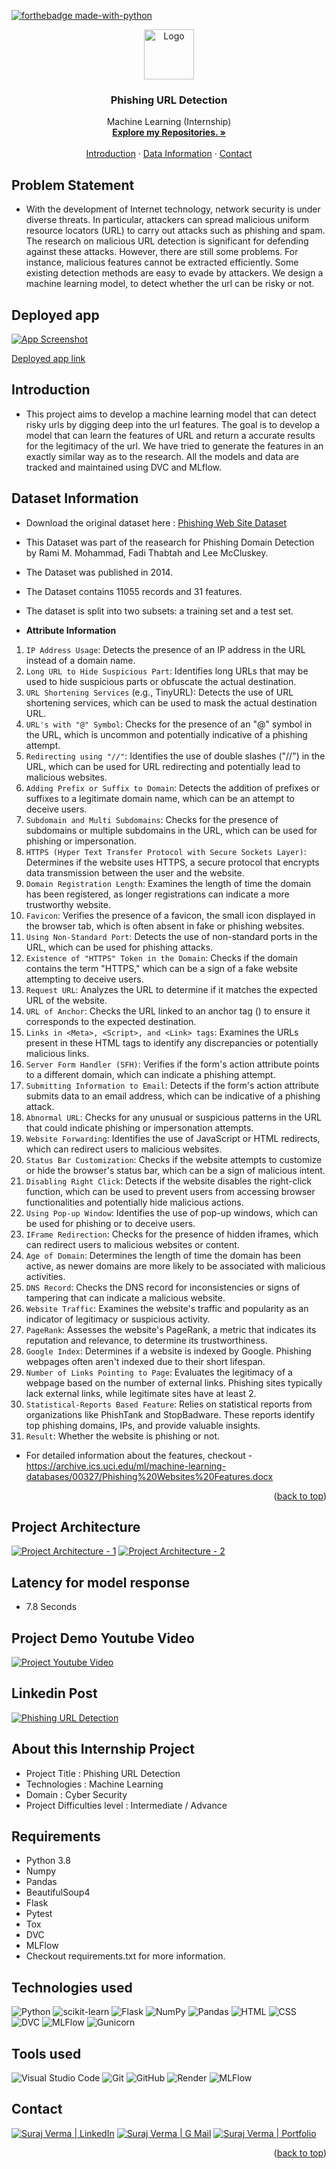 [![forthebadge made-with-python](http://ForTheBadge.com/images/badges/made-with-python.svg)](https://www.python.org/)

<div id="top"></div>

<div align="center">
  <a href="https://github.com/vsuraj25">
    <img src="https://img.icons8.com/clouds/100/domain.png" alt="Logo" width="80" height="80"/> 
  </a>

    
<h3 align="center">Phishing URL Detection</h3>

 <p align="center">
    Machine Learning (Internship)
    <br />
    <a href="https://github.com/vsuraj25"><strong>Explore my Repositories. »</strong></a>
    <br />
    <br />
    <a href="#intro">Introduction</a>
    ·
    <a href="#data"> Data Information</a>
    ·
    <a href="#contact">Contact</a>
  </p>
</div>

<!-- ABOUT THE PROJECT -->
## **Problem Statement**
* With the development of Internet technology, network security is under diverse threats. In
particular, attackers can spread malicious uniform resource locators (URL) to carry out
attacks such as phishing and spam. The research on malicious URL detection is
significant for defending against these attacks. However, there are still some problems.
For instance, malicious features cannot be extracted efficiently. Some existing detection
methods are easy to evade by attackers. We design a machine learning model, to detect whether the url can be risky or not.



## **Deployed app**
[![App Screenshot](https://user-images.githubusercontent.com/55409076/241212064-3fc50090-720a-4696-b267-6684936899ea.png)](https://phishing-domain-detector.onrender.com/)

[Deployed app link](https://phishing-domain-detector.onrender.com/)

<!-- GETTING STARTED -->
<div id="intro"></div>

## **Introduction**
*  This project aims to develop a machine learning model that can detect risky urls by digging deep into the url features. The goal is to develop a model that can learn the features of URL and return a accurate results for the legitimacy of the url. We have tried to generate the features in an exactly similar way as to the research. 
All the models and data are tracked and maintained using DVC and MLflow.
  
 
<div id="data"></div>
<!-- USAGE EXAMPLES -->

## **Dataset Information**

* Download the original dataset here : 
  [Phishing Web Site Dataset](https://archive.ics.uci.edu/ml/datasets/phishing+websites)

 
* This Dataset was part of the reasearch for Phishing Domain Detection by Rami M. Mohammad, Fadi Thabtah and Lee McCluskey.
* The Dataset was published in 2014. 
* The Dataset contains 11055 records and 31 features. 
* The dataset is split into two subsets: a training set and a test set. 

* **Attribute Information**

1. `IP Address Usage`: Detects the presence of an IP address in the URL instead of a domain name.
2. `Long URL to Hide Suspicious Part`: Identifies long URLs that may be used to hide suspicious parts or obfuscate the actual destination.
3. `URL Shortening Services` (e.g., TinyURL): Detects the use of URL shortening services, which can be used to mask the actual destination URL.
4. `URL's with "@" Symbol`: Checks for the presence of an "@" symbol in the URL, which is uncommon and potentially indicative of a phishing attempt.
5. `Redirecting using "//"`: Identifies the use of double slashes ("//") in the URL, which can be used for URL redirecting and potentially lead to malicious websites.
6. `Adding Prefix or Suffix to Domain`: Detects the addition of prefixes or suffixes to a legitimate domain name, which can be an attempt to deceive users.
7. `Subdomain and Multi Subdomains`: Checks for the presence of subdomains or multiple subdomains in the URL, which can be used for phishing or impersonation.
8. `HTTPS (Hyper Text Transfer Protocol with Secure Sockets Layer)`: Determines if the website uses HTTPS, a secure protocol that encrypts data transmission between the user and the website.
9. `Domain Registration Length`: Examines the length of time the domain has been registered, as longer registrations can indicate a more trustworthy website.
10. `Favicon`: Verifies the presence of a favicon, the small icon displayed in the browser tab, which is often absent in fake or phishing websites.
11. `Using Non-Standard Port`: Detects the use of non-standard ports in the URL, which can be used for phishing attacks.
12. `Existence of "HTTPS" Token in the Domain`: Checks if the domain contains the term "HTTPS," which can be a sign of a fake website attempting to deceive users.
13. `Request URL`: Analyzes the URL to determine if it matches the expected URL of the website.
14. `URL of Anchor`: Checks the URL linked to an anchor tag (<a>) to ensure it corresponds to the expected destination.
15. `Links in <Meta>, <Script>, and <Link> tags`: Examines the URLs present in these HTML tags to identify any discrepancies or potentially malicious links.
16. `Server Form Handler (SFH)`: Verifies if the form's action attribute points to a different domain, which can indicate a phishing attempt.
17. `Submitting Information to Email`: Detects if the form's action attribute submits data to an email address, which can be indicative of a phishing attack.
18. `Abnormal URL`: Checks for any unusual or suspicious patterns in the URL that could indicate phishing or impersonation attempts.
19. `Website Forwarding`: Identifies the use of JavaScript or HTML redirects, which can redirect users to malicious websites.
20. `Status Bar Customization`: Checks if the website attempts to customize or hide the browser's status bar, which can be a sign of malicious intent.
21. `Disabling Right Click`: Detects if the website disables the right-click function, which can be used to prevent users from accessing browser functionalities and potentially hide malicious actions.
22. `Using Pop-up Window`: Identifies the use of pop-up windows, which can be used for phishing or to deceive users.
23. `IFrame Redirection`: Checks for the presence of hidden iframes, which can redirect users to malicious websites or content.
24. `Age of Domain`: Determines the length of time the domain has been active, as newer domains are more likely to be associated with malicious activities.
25. `DNS Record`: Checks the DNS record for inconsistencies or signs of tampering that can indicate a malicious website.
26. `Website Traffic`: Examines the website's traffic and popularity as an indicator of legitimacy or suspicious activity.
27. `PageRank`: Assesses the website's PageRank, a metric that indicates its reputation and relevance, to determine its trustworthiness.
28. `Google Index`: Determines if a website is indexed by Google. Phishing webpages often aren't indexed due to their short lifespan.
29. `Number of Links Pointing to Page`: Evaluates the legitimacy of a webpage based on the number of external links. Phishing sites typically lack external links, while legitimate sites have at least 2.
30. `Statistical-Reports Based Feature`: Relies on statistical reports from organizations like PhishTank and StopBadware. These reports identify top phishing domains, IPs, and provide valuable insights.
31. `Result`: Whether the website is phishing or not.

- For detailed information about the features, checkout - https://archive.ics.uci.edu/ml/machine-learning-databases/00327/Phishing%20Websites%20Features.docx

<p align="right">(<a href="#top">back to top</a>)</p> 

<!-- USAGE EXAMPLES -->
## **Project Architecture**

[![Project Architecture - 1](https://user-images.githubusercontent.com/55409076/238178973-1895aaba-78a1-48eb-be30-3f777d82ad06.png)](https://github.com/vsuraj25)
[![Project Architecture - 2](https://user-images.githubusercontent.com/55409076/241217998-09d85c63-2ac8-40de-9d0e-58dff38691a9.png)](https://github.com/vsuraj25)

## **Latency for model response**
 
* 7.8 Seconds

## **Project Demo Youtube Video**
[![Project Youtube Video]()]()

## **Linkedin Post**
[![Phishing URL Detection](https://img.shields.io/badge/Phishing_URL_Detection_Project-eeeeee?style=for-the-badge&logo=linkedin&logoColor=ffffff&labelColor=0A66C2)]()


## **About this Internship Project**

* Project Title : Phishing URL Detection
* Technologies : Machine Learning
* Domain : Cyber Security
* Project Difficulties level : Intermediate / Advance

## **Requirements**
* Python 3.8
* Numpy
* Pandas
* BeautifulSoup4
* Flask
* Pytest
* Tox
* DVC
* MLFlow
* Checkout requirements.txt for more information.

## **Technologies used**
![Python](https://img.shields.io/badge/python-3670A0?style=for-the-badge&logo=python&logoColor=ffdd54)
![scikit-learn](https://img.shields.io/badge/scikit--learn-%23F7931E.svg?style=for-the-badge&logo=scikit-learn&logoColor=white)
![Flask](https://img.shields.io/badge/flask-%23000.svg?style=for-the-badge&logo=flask&logoColor=white)
![NumPy](https://img.shields.io/badge/numpy-%23013243.svg?style=for-the-badge&logo=numpy&logoColor=white)
![Pandas](https://img.shields.io/badge/pandas-%23150458.svg?style=for-the-badge&logo=pandas&logoColor=white)
![HTML](https://img.shields.io/badge/HTML-239120?style=for-the-badge&logo=html5&logoColor=white)
![CSS](https://img.shields.io/badge/CSS-239120?&style=for-the-badge&logo=css3&logoColor=white)
![DVC](https://img.shields.io/badge/DVC-945DD6?style=for-the-badge&logo=dataversioncontrol&logoColor=white)
![MLFlow](https://img.shields.io/badge/mlflow-%23d9ead3.svg?style=for-the-badge&logo=numpy&logoColor=blue)
![Gunicorn](https://img.shields.io/badge/gunicorn-%298729.svg?style=for-the-badge&logo=gunicorn&logoColor=white)


## **Tools used**
![Visual Studio Code](https://img.shields.io/badge/Visual_Studio_Code-0078D4?style=for-the-badge&logo=visual%20studio%20code&logoColor=white)
![Git](https://img.shields.io/badge/git-%23F05033.svg?style=for-the-badge&logo=git&logoColor=white)
![GitHub](https://img.shields.io/badge/github-%23121011.svg?style=for-the-badge&logo=github&logoColor=white)
![Render](https://img.shields.io/badge/Render-%46E3B7.svg?style=for-the-badge&logo=render&logoColor=white)
![MLFlow](https://img.shields.io/badge/mlflow-%23d9ead3.svg?style=for-the-badge&logo=numpy&logoColor=blue)

<!-- CONTACT -->
<div id="contact"></div>

## **Contact**
[![Suraj Verma | LinkedIn](https://img.shields.io/badge/Suraj_Verma-eeeeee?style=for-the-badge&logo=linkedin&logoColor=ffffff&labelColor=0A66C2)][reach_linkedin]
[![Suraj Verma | G Mail](https://img.shields.io/badge/sv255255-eeeeee?style=for-the-badge&logo=gmail&logoColor=ffffff&labelColor=EA4335)][reach_gmail]
[![Suraj Verma | Portfolio](https://img.shields.io/badge/My_Portfolio-eeeeee?style=for-the-badge)][reach_portfolio]

[reach_linkedin]: https://www.linkedin.com/in/suraj-verma-982b31157/
[reach_gmail]: mailto:sv255255@gmail.com?subject=Github
[reach_portfolio]: https://vsuraj25.github.io/


<p align="right">(<a href="#top">back to top</a>)</p>




